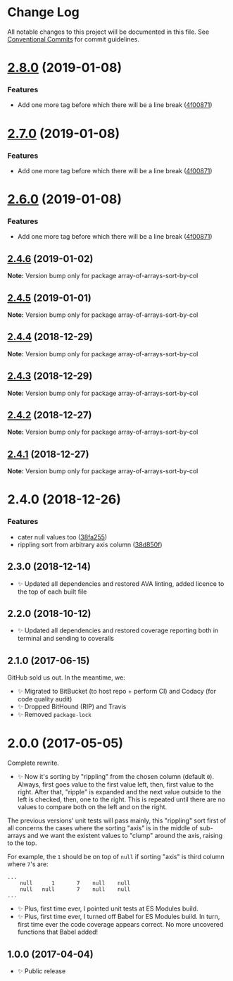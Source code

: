 # Change Log

All notable changes to this project will be documented in this file.
See [Conventional Commits](https://conventionalcommits.org) for commit guidelines.

# [2.8.0](https://bitbucket.org/codsen/codsen/src/master/packages/array-of-arrays-sort-by-col/compare/array-of-arrays-sort-by-col@2.4.6...array-of-arrays-sort-by-col@2.8.0) (2019-01-08)

### Features

- Add one more tag before which there will be a line break ([4f00871](https://bitbucket.org/codsen/codsen/src/master/packages/array-of-arrays-sort-by-col/commits/4f00871))

# [2.7.0](https://bitbucket.org/codsen/codsen/src/master/packages/array-of-arrays-sort-by-col/compare/array-of-arrays-sort-by-col@2.4.6...array-of-arrays-sort-by-col@2.7.0) (2019-01-08)

### Features

- Add one more tag before which there will be a line break ([4f00871](https://bitbucket.org/codsen/codsen/src/master/packages/array-of-arrays-sort-by-col/commits/4f00871))

# [2.6.0](https://bitbucket.org/codsen/codsen/src/master/packages/array-of-arrays-sort-by-col/compare/array-of-arrays-sort-by-col@2.4.6...array-of-arrays-sort-by-col@2.6.0) (2019-01-08)

### Features

- Add one more tag before which there will be a line break ([4f00871](https://bitbucket.org/codsen/codsen/src/master/packages/array-of-arrays-sort-by-col/commits/4f00871))

## [2.4.6](https://bitbucket.org/codsen/codsen/src/master/packages/array-of-arrays-sort-by-col/compare/array-of-arrays-sort-by-col@2.4.5...array-of-arrays-sort-by-col@2.4.6) (2019-01-02)

**Note:** Version bump only for package array-of-arrays-sort-by-col

## [2.4.5](https://bitbucket.org/codsen/codsen/src/master/packages/array-of-arrays-sort-by-col/compare/array-of-arrays-sort-by-col@2.4.4...array-of-arrays-sort-by-col@2.4.5) (2019-01-01)

**Note:** Version bump only for package array-of-arrays-sort-by-col

## [2.4.4](https://bitbucket.org/codsen/codsen/src/master/packages/array-of-arrays-sort-by-col/compare/array-of-arrays-sort-by-col@2.4.3...array-of-arrays-sort-by-col@2.4.4) (2018-12-29)

**Note:** Version bump only for package array-of-arrays-sort-by-col

## [2.4.3](https://bitbucket.org/codsen/codsen/src/master/packages/array-of-arrays-sort-by-col/compare/array-of-arrays-sort-by-col@2.4.2...array-of-arrays-sort-by-col@2.4.3) (2018-12-29)

**Note:** Version bump only for package array-of-arrays-sort-by-col

## [2.4.2](https://bitbucket.org/codsen/codsen/src/master/packages/array-of-arrays-sort-by-col/compare/array-of-arrays-sort-by-col@2.4.1...array-of-arrays-sort-by-col@2.4.2) (2018-12-27)

**Note:** Version bump only for package array-of-arrays-sort-by-col

## [2.4.1](https://bitbucket.org/codsen/codsen/src/master/packages/array-of-arrays-sort-by-col/compare/array-of-arrays-sort-by-col@2.4.0...array-of-arrays-sort-by-col@2.4.1) (2018-12-27)

**Note:** Version bump only for package array-of-arrays-sort-by-col

# 2.4.0 (2018-12-26)

### Features

- cater null values too ([38fa255](https://bitbucket.org/codsen/codsen/src/master/packages/array-of-arrays-sort-by-col/commits/38fa255))
- rippling sort from arbitrary axis column ([38d850f](https://bitbucket.org/codsen/codsen/src/master/packages/array-of-arrays-sort-by-col/commits/38d850f))

## 2.3.0 (2018-12-14)

- ✨ Updated all dependencies and restored AVA linting, added licence to the top of each built file

## 2.2.0 (2018-10-12)

- ✨ Updated all dependencies and restored coverage reporting both in terminal and sending to coveralls

## 2.1.0 (2017-06-15)

GitHub sold us out. In the meantime, we:

- ✨ Migrated to BitBucket (to host repo + perform CI) and Codacy (for code quality audit)
- ✨ Dropped BitHound (RIP) and Travis
- ✨ Removed `package-lock`

# 2.0.0 (2017-05-05)

Complete rewrite.

- ✨ Now it's sorting by "rippling" from the chosen column (default `0`). Always, first goes value to the first value left, then, first value to the right. After that, "ripple" is expanded and the next value outside to the left is checked, then, one to the right. This is repeated until there are no values to compare both on the left and on the right.

The previous versions' unit tests will pass mainly, this "rippling" sort first of all concerns the cases where the sorting "axis" is in the middle of sub-arrays and we want the existent values to "clump" around the axis, raising to the top.

For example, the `1` should be on top of `null` if sorting "axis" is third column where `7`'s are:

```
...
    null      1       7    null    null
    null   null       7    null    null
...
```

- ✨ Plus, first time ever, I pointed unit tests at ES Modules build.
- ✨ Plus, first time ever, I turned off Babel for ES Modules build. In turn, first time ever the code coverage appears correct. No more uncovered functions that Babel added!

## 1.0.0 (2017-04-04)

- ✨ Public release
